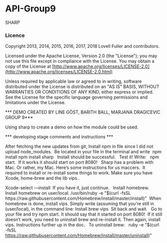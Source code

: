 # API-Group9

SHARP

### Licence

Copyright 2013, 2014, 2015, 2016, 2017, 2018 Lovell Fuller and contributors.

Licensed under the Apache License, Version 2.0 (the "License");
you may not use this file except in compliance with the License.
You may obtain a copy of the License at
[http://www.apache.org/licenses/LICENSE-2.0](http://www.apache.org/licenses/LICENSE-2.0.html)

Unless required by applicable law or agreed to in writing, software
distributed under the License is distributed on an "AS IS" BASIS,
WITHOUT WARRANTIES OR CONDITIONS OF ANY KIND, either express or implied.
See the License for the specific language governing permissions and
limitations under the License.




***  DEMO CREATED BY LINE GÖST, BARITH BALL, MARJANA DRAGICEVIC GROUP 9***

Using sharp to create a demo on how the module could be used.

*** developing stage comments and instructions ***

After fetching the new updates from git,  Install npm in file since I did not upload node_modules.
 Be located in your file in the terminal and write  npm install npm install sharp   Install should be successful.   Test it! Write:   npm start.  If it works it should start on port 8080!   Sharp has a problem with Mac. Or rather, my Mac. Here’s some instructions
for us maccers.  It required to install or re-install some things to work. Make sure you have Xcode, home-brew and the lib vips..

Xcode-select —install  If you have it, just continue.   Install homebrew. Install homebrew on user/local.
/usr/bin/ruby -e "$(curl -fsSL https://raw.githubusercontent.com/Homebrew/install/master/install)"
 When homebrew is done, install vips. Simply write (assuming that you’re still in (user/local), in the command line: Install brew vips  Sit back and wait.   Go to your file and try npm start. It should say that it started on port 8080!  If it still doesn’t work, you need to uninstall brew and re-install it. Then again, install vips. Instructions further up in the doc.   To uninstall brew:   ruby -e "$(curl -fsSL https://raw.githubusercontent.com/Homebrew/install/master/uninstall)"
 

